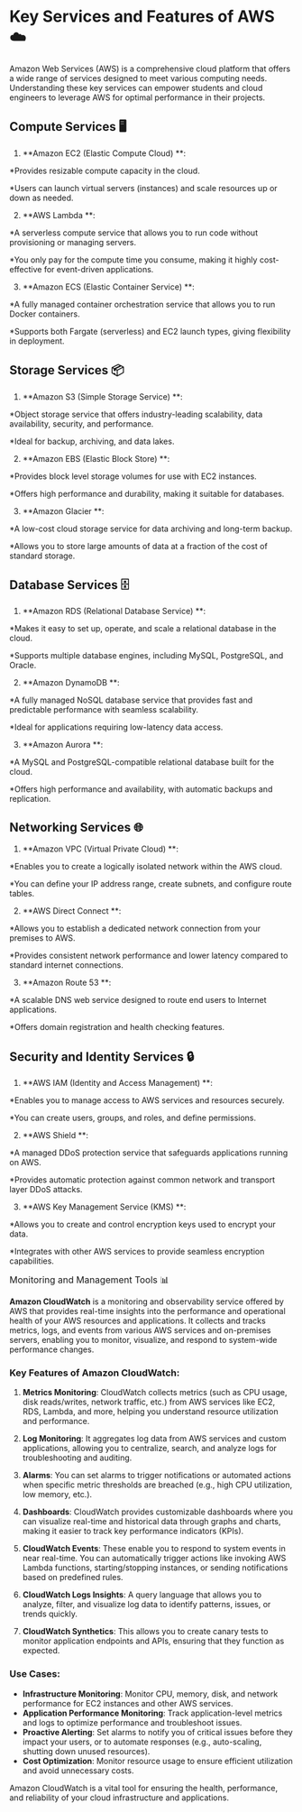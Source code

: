 
# Key Services and Features of AWS ☁️ 


Amazon Web Services (AWS) is a comprehensive cloud platform that offers a wide range of services designed to meet various computing needs. Understanding these key services can empower students and cloud engineers to leverage AWS for optimal performance in their projects.



## Compute Services 🖥️ 





1. **Amazon EC2 (Elastic Compute Cloud) **: 




*Provides resizable compute capacity in the cloud.

*Users can launch virtual servers (instances) and scale resources up or down as needed.

2. **AWS Lambda **: 




*A serverless compute service that allows you to run code without provisioning or managing servers.

*You only pay for the compute time you consume, making it highly cost-effective for event-driven applications.

3. **Amazon ECS (Elastic Container Service) **:




*A fully managed container orchestration service that allows you to run Docker containers.

*Supports both Fargate (serverless) and EC2 launch types, giving flexibility in deployment.





## Storage Services 📦 





1. **Amazon S3 (Simple Storage Service) **: 




*Object storage service that offers industry-leading scalability, data availability, security, and performance.

*Ideal for backup, archiving, and data lakes.

2. **Amazon EBS (Elastic Block Store) **: 




*Provides block level storage volumes for use with EC2 instances.

*Offers high performance and durability, making it suitable for databases.

3. **Amazon Glacier **: 




*A low-cost cloud storage service for data archiving and long-term backup.

*Allows you to store large amounts of data at a fraction of the cost of standard storage.





## Database Services 🗄️ 





1. **Amazon RDS (Relational Database Service) **: 




*Makes it easy to set up, operate, and scale a relational database in the cloud.

*Supports multiple database engines, including MySQL, PostgreSQL, and Oracle.

2. **Amazon DynamoDB **: 




*A fully managed NoSQL database service that provides fast and predictable performance with seamless scalability.

*Ideal for applications requiring low-latency data access.

3. **Amazon Aurora **: 




*A MySQL and PostgreSQL-compatible relational database built for the cloud.

*Offers high performance and availability, with automatic backups and replication.




## Networking Services 🌐 





1. **Amazon VPC (Virtual Private Cloud) **: 




*Enables you to create a logically isolated network within the AWS cloud.

*You can define your IP address range, create subnets, and configure route tables.

2. **AWS Direct Connect **: 




*Allows you to establish a dedicated network connection from your premises to AWS.

*Provides consistent network performance and lower latency compared to standard internet connections.

3. **Amazon Route 53 **: 




*A scalable DNS web service designed to route end users to Internet applications.

*Offers domain registration and health checking features.





## Security and Identity Services 🔒 





1. **AWS IAM (Identity and Access Management) **: 




*Enables you to manage access to AWS services and resources securely.

*You can create users, groups, and roles, and define permissions.

2. **AWS Shield **: 




*A managed DDoS protection service that safeguards applications running on AWS.

*Provides automatic protection against common network and transport layer DDoS attacks.

3. **AWS Key Management Service (KMS) **: 




*Allows you to create and control encryption keys used to encrypt your data.

*Integrates with other AWS services to provide seamless encryption capabilities.

<span style="font-size: 16px">Monitoring and Management Tools 📊





**Amazon CloudWatch** is a monitoring and observability service offered by AWS that provides real-time insights into the performance and operational health of your AWS resources and applications. It collects and tracks metrics, logs, and events from various AWS services and on-premises servers, enabling you to monitor, visualize, and respond to system-wide performance changes.

### **Key Features of Amazon CloudWatch:**

1. **Metrics Monitoring**: CloudWatch collects metrics (such as CPU usage, disk reads/writes, network traffic, etc.) from AWS services like EC2, RDS, Lambda, and more, helping you understand resource utilization and performance.

2. **Log Monitoring**: It aggregates log data from AWS services and custom applications, allowing you to centralize, search, and analyze logs for troubleshooting and auditing.

3. **Alarms**: You can set alarms to trigger notifications or automated actions when specific metric thresholds are breached (e.g., high CPU utilization, low memory, etc.).

4. **Dashboards**: CloudWatch provides customizable dashboards where you can visualize real-time and historical data through graphs and charts, making it easier to track key performance indicators (KPIs).

5. **CloudWatch Events**: These enable you to respond to system events in near real-time. You can automatically trigger actions like invoking AWS Lambda functions, starting/stopping instances, or sending notifications based on predefined rules.

6. **CloudWatch Logs Insights**: A query language that allows you to analyze, filter, and visualize log data to identify patterns, issues, or trends quickly.

7. **CloudWatch Synthetics**: This allows you to create canary tests to monitor application endpoints and APIs, ensuring that they function as expected.

### **Use Cases:**
- **Infrastructure Monitoring**: Monitor CPU, memory, disk, and network performance for EC2 instances and other AWS services.
- **Application Performance Monitoring**: Track application-level metrics and logs to optimize performance and troubleshoot issues.
- **Proactive Alerting**: Set alarms to notify you of critical issues before they impact your users, or to automate responses (e.g., auto-scaling, shutting down unused resources).
- **Cost Optimization**: Monitor resource usage to ensure efficient utilization and avoid unnecessary costs.

Amazon CloudWatch is a vital tool for ensuring the health, performance, and reliability of your cloud infrastructure and applications.




